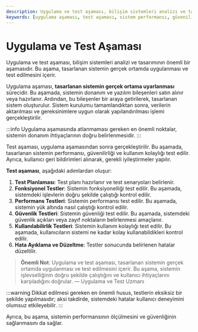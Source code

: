 ```yaml
---
description: Uygulama ve test aşaması, bilişim sistemleri analizi ve tasarımının önemli bir aşamasını temsil eder. Bu süreç, tasarlanan sistemin gerçek ortamda uygulanması ve test edilmesini içerir.
keywords: [uygulama aşaması, test aşaması, sistem performansı, güvenilirlik, kullanılabilirlik, bilişim sistemleri, analiz ve tasarım]
---
```


# Uygulama ve Test Aşaması

Uygulama ve test aşaması, bilişim sistemleri analizi ve tasarımının önemli bir aşamasıdır. Bu aşama, tasarlanan sistemin gerçek ortamda uygulanması ve test edilmesini içerir.

Uygulama aşaması, **tasarlanan sistemin gerçek ortama uyarlanması** sürecidir. Bu aşamada, sistemin donanım ve yazılım bileşenleri satın alınır veya hazırlanır. Ardından, bu bileşenler bir araya getirilerek, tasarlanan sistem oluşturulur. Sistem kurulumu tamamlandıktan sonra, verilerin aktarılması ve gereksinimlere uygun olarak yapılandırılması işlemi gerçekleştirilir.

:::info
Uygulama aşamasında atlanmaması gereken en önemli noktalar, sistemin donanım ihtiyaçlarının doğru belirlenmesidir.
:::

Test aşaması, uygulama aşamasından sonra gerçekleştirilir. Bu aşamada, tasarlanan sistemin performansı, güvenilirliği ve kullanım kolaylığı test edilir. Ayrıca, kullanıcı geri bildirimleri alınarak, gerekli iyileştirmeler yapılır.

**Test aşaması**, aşağıdaki adımlardan oluşur:

1. **Test Planlaması**: Test planı hazırlanır ve test senaryoları belirlenir.
2. **Fonksiyonel Testler**: Sistemin fonksiyonelliği test edilir. Bu aşamada, sistemdeki işlevlerin doğru şekilde çalıştığı kontrol edilir.
3. **Performans Testleri**: Sistemin performansı test edilir. Bu aşamada, sistemin yük altında nasıl çalıştığı kontrol edilir.
4. **Güvenlik Testleri**: Sistemin güvenliği test edilir. Bu aşamada, sistemdeki güvenlik açıkları veya zayıf noktaların belirlenmesi amaçlanır.
5. **Kullanılabilirlik Testleri**: Sistemin kullanım kolaylığı test edilir. Bu aşamada, kullanıcıların sistemi ne kadar kolay kullanabildikleri kontrol edilir.
6. **Hata Ayıklama ve Düzeltme**: Testler sonucunda belirlenen hatalar düzeltilir.

> **Önemli Not**: Uygulama ve test aşaması, tasarlanan sistemin gerçek ortamda uygulanması ve test edilmesini içerir. Bu aşama, sistemin işlevselliğinin doğru şekilde çalıştığını ve kullanıcı ihtiyaçlarını karşıladığını doğrular.
> — Uygulama ve Test Uzmanı

:::warning
Dikkat edilmesi gereken en önemli husus, testlerin eksiksiz bir şekilde yapılmasıdır; aksi takdirde, sistemdeki hatalar kullanıcı deneyimini olumsuz etkileyebilir.
:::

Ayrıca, bu aşama, sistemin performansının ölçülmesini ve güvenliğinin sağlanmasını da sağlar.